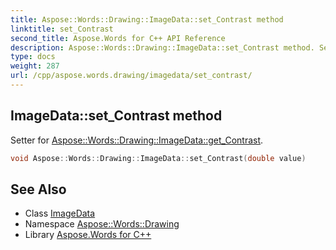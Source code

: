 ```yaml
---
title: Aspose::Words::Drawing::ImageData::set_Contrast method
linktitle: set_Contrast
second_title: Aspose.Words for C++ API Reference
description: Aspose::Words::Drawing::ImageData::set_Contrast method. Setter for Aspose::Words::Drawing::ImageData::get_Contrast in C++.
type: docs
weight: 287
url: /cpp/aspose.words.drawing/imagedata/set_contrast/
---
```

## ImageData::set_Contrast method


Setter for [Aspose::Words::Drawing::ImageData::get_Contrast](../get_contrast/).

```cpp
void Aspose::Words::Drawing::ImageData::set_Contrast(double value)
```

## See Also

* Class [ImageData](../)
* Namespace [Aspose::Words::Drawing](../../)
* Library [Aspose.Words for C++](../../../)
